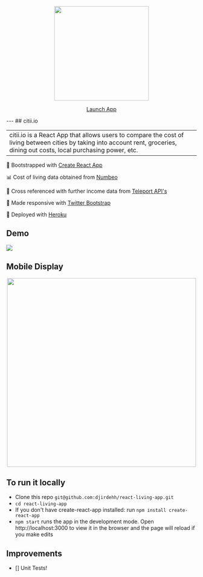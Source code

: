 <div align="center">
<img src="https://github.com/djirdehh/react-living-app/blob/master/src/citii_logo.png" width="250"/>


<a href="http://www.citii.io" class="btn btn-primary btn-md">Launch App</a>
</div>
---
## citii.io
<table>
<tr>
<td>
citii.io is a React App that allows users to compare the cost of living between cities by taking into account rent, groceries, dining out costs, local purchasing power, etc.
</td>
</tr>
</table>

🔩 Bootstrapped with [Create React App](https://github.com/facebookincubator/create-react-app)

📊 Cost of living data obtained from [Numbeo](https://www.numbeo.com/cost-of-living/)

🎈 Cross referenced with further income data from [Teleport API's](https://developers.teleport.org/api/)

📱 Made responsive with [Twitter Bootstrap](http://getbootstrap.com/)

🎉 Deployed with [Heroku](https://blog.heroku.com/deploying-react-with-zero-configuration)

## Demo
<img src="https://github.com/djirdehh/react-living-app/blob/master/src/citii-movie.gif" />

## Mobile Display
<div align="center">
  <img src="https://cloud.githubusercontent.com/assets/12476938/22230928/7421f5ce-e1ae-11e6-8c9e-02d6d14842fe.png"   width="500"/>
</div>

## To run it locally
* Clone this repo `git@github.com:djirdehh/react-living-app.git`
* `cd react-living-app`
* If you don't have create-react-app installed: run `npm install create-react-app`
* `npm start` runs the app in the development mode. Open http://localhost:3000 to view it in the browser and the page will reload if you make edits

## Improvements
- [] Unit Tests!

